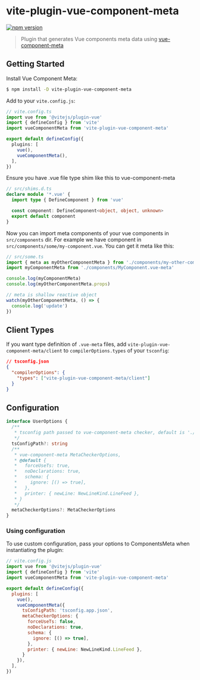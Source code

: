 # vite-plugin-vue-component-meta

[![npm version](https://img.shields.io/npm/v/vite-plugin-vue-component-meta)](https://www.npmjs.com/package/vite-plugin-vue-component-meta)

> Plugin that generates Vue components meta data using [vue-component-meta](https://github.com/vuejs/language-tools/tree/master/packages/component-meta)

## Getting Started

Install Vue Component Meta:

```bash
$ npm install -D vite-plugin-vue-component-meta
```

Add to your `vite.config.js`:

```ts
// vite.config.ts
import vue from '@vitejs/plugin-vue'
import { defineConfig } from 'vite'
import vueComponentMeta from 'vite-plugin-vue-component-meta'

export default defineConfig({
  plugins: [
    vue(),
    vueComponentMeta(),
  ],
})
```

Ensure you have .vue file type shim like this to vue-component-meta

```ts
// src/shims.d.ts
declare module '*.vue' {
  import type { DefineComponent } from 'vue'

  const component: DefineComponent<object, object, unknown>
  export default component
}
```

Now you can import meta components of your vue components in `src/components` dir.
For example we have component in `src/components/some/my-component.vue`.
You can get it meta like this:

```ts
// src/some.ts
import { meta as myOtherComponentMeta } from './components/my-other-component.vue-meta'
import myComponentMeta from './components/MyComponent.vue-meta'

console.log(myComponentMeta)
console.log(myOtherComponentMeta.props)

// meta is shallow reactive object
watch(myOtherComponentMeta, () => {
  console.log('update')
})
```

## Client Types

If you want type definition of `.vue-meta` files, add `vite-plugin-vue-component-meta/client` to `compilerOptions.types` of your `tsconfig`:

```json
// tsconfig.json
{
  "compilerOptions": {
    "types": ["vite-plugin-vue-component-meta/client"]
  }
}
```

## Configuration

```ts
interface UserOptions {
  /**
   * tsconfig path passed to vue-component-meta checker, default is './tsconfig.json'
   */
  tsConfigPath?: string
  /**
   * vue-component-meta MetaCheckerOptions,
   * @default {
   *   forceUseTs: true,
   *   noDeclarations: true,
   *   schema: {
   *     ignore: [() => true],
   *   },
   *   printer: { newLine: NewLineKind.LineFeed },
   * }
   */
  metaCheckerOptions?: MetaCheckerOptions
}
```

### Using configuration

To use custom configuration, pass your options to ComponentsMeta when instantiating the plugin:

```js
// vite.config.js
import vue from '@vitejs/plugin-vue'
import { defineConfig } from 'vite'
import vueComponentMeta from 'vite-plugin-vue-component-meta'

export default defineConfig({
  plugins: [
    vue(),
    vueComponentMeta({
      tsConfigPath: 'tsconfig.app.json',
      metaCheckerOptions: {
        forceUseTs: false,
        noDeclarations: true,
        schema: {
          ignore: [() => true],
        },
        printer: { newLine: NewLineKind.LineFeed },
      }
    }),
  ],
})
```
